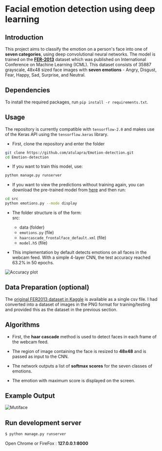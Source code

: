 # Facial emotion detection using deep learning

## Introduction

This project aims to classify the emotion on a person's face into one of **seven categories**, using deep convolutional neural networks. The model is trained on the [**FER-2013**](https://www.kaggle.com/deadskull7/fer2013) dataset which was published on International Conference on Machine Learning (ICML). This dataset consists of 35887 grayscale, 48x48 sized face images with **seven emotions** - Angry, Disgust, Fear, Happy, Sad, Surprise, and Neutral.

## Dependencies

To install the required packages, run `pip install -r requirements.txt`.

## Usage

The repository is currently compatible with `tensorflow-2.0` and makes use of the Keras API using the `tensorflow.keras` library.

* First, clone the repository and enter the folder

```bash
git clone https://github.com/atulapra/Emotion-detection.git
cd Emotion-detection
```

* If you want to train this model, use:  

```bash
python manage.py runserver
```

* If you want to view the predictions without training again, you can download the pre-trained model from [here](https://drive.google.com/file/d/1FUn0XNOzf-nQV7QjbBPA6-8GLoHNNgv-/view?usp=sharing) and then run:  

```bash
cd src
python emotions.py --mode display
```

* The folder structure is of the form:  
  src:
  * data (folder)
  * `emotions.py` (file)
  * `haarcascade_frontalface_default.xml` (file)
  * `model.h5` (file)

* This implementation by default detects emotions on all faces in the webcam feed. With a simple 4-layer CNN, the test accuracy reached 63.2% in 50 epochs.

![Accuracy plot](imgs/accuracy.png)

## Data Preparation (optional)

The [original FER2013 dataset in Kaggle](https://www.kaggle.com/deadskull7/fer2013) is available as a single csv file. I had converted into a dataset of images in the PNG format for training/testing and provided this as the dataset in the previous section.

## Algorithms

* First, the **haar cascade** method is used to detect faces in each frame of the webcam feed.

* The region of image containing the face is resized to **48x48** and is passed as input to the CNN.

* The network outputs a list of **softmax scores** for the seven classes of emotions.

* The emotion with maximum score is displayed on the screen.

## Example Output

![Mutiface](files/multiface.png)

## Run development server

```bash
$ python manage.py runserver
```

Open Chrome or FireFox : **127.0.0.1:8000**
